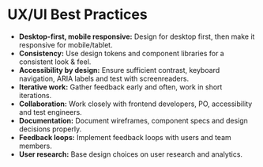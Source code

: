 # UX/UI Best Practices

- **Desktop-first, mobile responsive:** Design for desktop first, then make it responsive for mobile/tablet.
- **Consistency:** Use design tokens and component libraries for a consistent look & feel.
- **Accessibility by design:** Ensure sufficient contrast, keyboard navigation, ARIA labels and test with screenreaders.
- **Iterative work:** Gather feedback early and often, work in short iterations.
- **Collaboration:** Work closely with frontend developers, PO, accessibility and test engineers.
- **Documentation:** Document wireframes, component specs and design decisions properly.
- **Feedback loops:** Implement feedback loops with users and team members.
- **User research:** Base design choices on user research and analytics.
